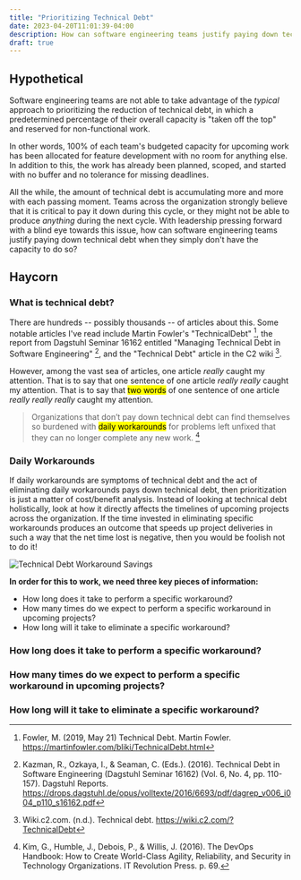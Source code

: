 ```yaml
---
title: "Prioritizing Technical Debt"
date: 2023-04-20T11:01:39-04:00
description: How can software engineering teams justify paying down technical debt when they simply don’t have the capacity to do so?
draft: true
---
```


## Hypothetical

Software engineering teams are not able to take advantage of the _typical_
approach to prioritizing the reduction of technical debt, in which a
predetermined percentage of their overall capacity is "taken off the top" and
reserved for non-functional work.

In other words, 100% of each team's budgeted capacity for upcoming work has
been allocated for feature development with no room for anything else. In
addition to this, the work has already been planned, scoped, and started with
no buffer and no tolerance for missing deadlines.

All the while, the amount of technical debt is accumulating more and more with
each passing moment. Teams across the organization strongly believe that it is
critical to pay it down during this cycle, or they might not be able to produce
_anything_ during the next cycle. With leadership pressing forward with a blind
eye towards this issue, how can software engineering teams justify paying down
technical debt when they simply don't have the capacity to do so?

## Haycorn

### What is technical debt?

There are hundreds -- possibly thousands -- of articles about this. Some
notable articles I've read include Martin Fowler's "TechnicalDebt" [^fn1], the
report from Dagstuhl Seminar 16162 entitled "Managing Technical Debt in
Software Engineering" [^fn2], and the "Technical Debt" article in the C2 wiki
[^fn3].

However, among the vast sea of articles, one article _really_ caught my
attention. That is to say that one sentence of one article _really really_
caught my attention. That is to say that <mark>two words</mark> of one sentence
of one article _really really really_ caught my attention.

> Organizations that don’t pay down technical debt can find themselves so
> burdened with <mark>daily workarounds</mark> for problems left unfixed that
> they can no longer complete any new work. [^fn4]

### Daily Workarounds

If daily workarounds are symptoms of technical debt and the act of eliminating
daily workarounds pays down technical debt, then prioritization is just a
matter of cost/benefit analysis. Instead of looking at technical debt
holistically, look at how it directly affects the timelines of upcoming
projects across the organization. If the time invested in eliminating specific
workarounds produces an outcome that speeds up project deliveries in such a way
that the net time lost is negative, then you would be foolish not to do it!

![Technical Debt Workaround Savings](/images/tech-debt-workaround-savings.png)

**In order for this to work, we need three key pieces of information:**

- How long does it take to perform a specific workaround?
- How many times do we expect to perform a specific workaround in upcoming projects?
- How long will it take to eliminate a specific workaround?

### How long does it take to perform a specific workaround?

### How many times do we expect to perform a specific workaround in upcoming projects?

### How long will it take to eliminate a specific workaround?

[^fn1]: Fowler, M. (2019, May 21) Technical Debt. Martin Fowler. https://martinfowler.com/bliki/TechnicalDebt.html
[^fn2]: Kazman, R., Ozkaya, I., & Seaman, C. (Eds.). (2016). Technical Debt in Software Engineering (Dagstuhl Seminar 16162) (Vol. 6, No. 4, pp. 110-157). Dagstuhl Reports. https://drops.dagstuhl.de/opus/volltexte/2016/6693/pdf/dagrep_v006_i004_p110_s16162.pdf
[^fn3]: Wiki.c2.com. (n.d.). Technical debt. https://wiki.c2.com/?TechnicalDebt
[^fn4]: Kim, G., Humble, J., Debois, P., & Willis, J. (2016). The DevOps Handbook: How to Create World-Class Agility, Reliability, and Security in Technology Organizations. IT Revolution Press. p. 69.
